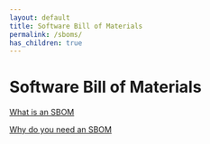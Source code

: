 ```yaml
---
layout: default
title: Software Bill of Materials
permalink: /sboms/
has_children: true
---
```


# Software Bill of Materials

[What is an SBOM]()

[Why do you need an SBOM]()
